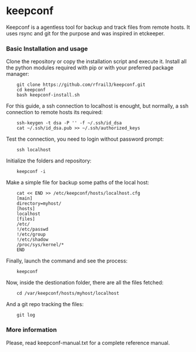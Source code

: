 keepconf
========

Keepconf is a agentless tool for backup and track files from remote hosts. It uses rsync and git for the purpose and was inspired in etckeeper.


### Basic Installation and usage

Clone the repository or copy the installation script and execute it. Install all the python modules required with pip or with your preferred package manager:

        git clone https://github.com/rfrail3/keepconf.git
        cd keepconf
        bash keepconf-install.sh

For this guide, a ssh connection to localhost is enought, but normally, a ssh connection to remote hosts its required:

        ssh-keygen -t dsa -P '' -f ~/.ssh/id_dsa
        cat ~/.ssh/id_dsa.pub >> ~/.ssh/authorized_keys

Test the connection, you need to login without password prompt:

        ssh localhost

Initialize the folders and repository:

        keepconf -i

Make a simple file for backup some paths of the local host:

        cat << END >> /etc/keepconf/hosts/localhost.cfg
        [main]
        directory=myhost/
        [hosts]
        localhost
        [files]
        /etc/
        !/etc/passwd
        !/etc/group
        !/etc/shadow
        /proc/sys/kernel/*
        END

Finally, launch the command and see the process:

        keepconf

Now, inside the destionation folder, there are all the files fetched:

        cd /var/keepconf/hosts/myhost/localhost

And a git repo tracking the files:

        git log


### More information

Please, read keepconf-manual.txt for a complete reference manual.
